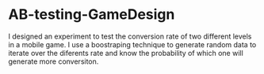 # AB-testing-GameDesign

I designed an experiment to test the conversion rate of two different levels in a mobile game.
I use a boostraping technique to generate random data to iterate over the diferents rate and know the probability 
of which one will generate more conversiton.


